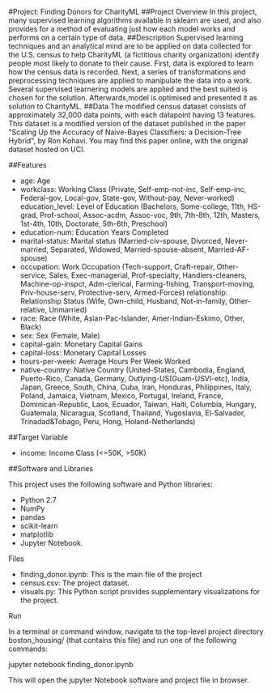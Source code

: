 #Project: Finding Donors for CharityML
##Project Overview
In this project, many supervised learning algorithms available in sklearn are used, and also provides for a method of evaluating just how each model works and performs on a certain type of data.
##Description
Supervised learning techniques and an analytical mind are to be applied on data collected for the U.S. census to help CharityML (a fictitious charity organization) identify people most likely to donate to their cause. First, data is explored to learn how the census data is recorded. Next, a series of transformations and preprocessing techniques are applied to manipulate the data into a work. Several supervised learnering models are applied and the best suited is chosen for the solution. Afterwards,model is optimised and presented it as solution to CharityML.
##Data
The modified census dataset consists of approximately 32,000 data points, with each datapoint having 13 features. This dataset is a modified version of the dataset published in the paper "Scaling Up the Accuracy of Naive-Bayes Classifiers: a Decision-Tree Hybrid", by Ron Kohavi. You may find this paper online, with the original dataset hosted on UCI.

##Features

- age: Age
- workclass: Working Class (Private, Self-emp-not-inc, Self-emp-inc, Federal-gov, Local-gov, State-gov, Without-pay, Never-worked)
education_level: Level of Education (Bachelors, Some-college, 11th, HS-grad, Prof-school, Assoc-acdm, Assoc-voc, 9th, 7th-8th, 12th, Masters, 1st-4th, 10th, Doctorate, 5th-6th, Preschool)
- education-num: Education Years Completed
- marital-status: Marital status (Married-civ-spouse, Divorced, Never-married, Separated, Widowed, Married-spouse-absent, Married-AF-spouse)
- occupation: Work Occupation (Tech-support, Craft-repair, Other-service, Sales, Exec-managerial, Prof-specialty, Handlers-cleaners, Machine-op-inspct, Adm-clerical, Farming-fishing, Transport-moving, Priv-house-serv, Protective-serv, Armed-Forces)
relationship: Relationship Status (Wife, Own-child, Husband, Not-in-family, Other-relative, Unmarried)
- race: Race (White, Asian-Pac-Islander, Amer-Indian-Eskimo, Other, Black)
- sex: Sex (Female, Male)
- capital-gain: Monetary Capital Gains
- capital-loss: Monetary Capital Losses
- hours-per-week: Average Hours Per Week Worked
- native-country: Native Country (United-States, Cambodia, England, Puerto-Rico, Canada, Germany, Outlying-US(Guam-USVI-etc), India, Japan, Greece, South, China, Cuba, Iran, Honduras, Philippines, Italy, Poland, Jamaica, Vietnam, Mexico, Portugal, Ireland, France, Dominican-Republic, Laos, Ecuador, Taiwan, Haiti, Columbia, Hungary, Guatemala, Nicaragua, Scotland, Thailand, Yugoslavia, El-Salvador, Trinadad&Tobago, Peru, Hong, Holand-Netherlands)

##Target Variable
- income: Income Class (<=50K, >50K)

##Software and Libraries

This project uses the following software and Python libraries:

- Python 2.7
- NumPy
- pandas
- scikit-learn
- matplotlib
- Jupyter Notebook.

Files

- finding_donor.ipynb: This is the main file of the project
- census.csv: The project dataset.
- visuals.py: This Python script provides supplementary visualizations for the project.

Run

In a terminal or command window, navigate to the top-level project directory boston_housing/ (that contains this file) and run one of the following commands:

jupyter notebook finding_donor.ipynb

This will open the jupyter Notebook software and project file in browser.
